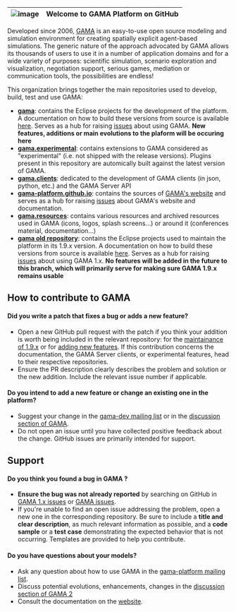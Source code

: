 | ![image](https://user-images.githubusercontent.com/579256/235314370-b377a561-e108-40bc-8e75-0c23ef539148.png) | Welcome to GAMA Platform on GitHub |
|----|--------------------------------------------------------|
  
  
Developed since 2006, [GAMA](https://gama-platform.org) is an easy-to-use open source modeling and simulation environment for creating spatially explicit agent-based simulations. The generic nature of the approach advocated by GAMA allows its thousands of users to use it in a number of application domains and for a wide variety of purposes: scientific simulation, scenario exploration and visualization, negotiation support, serious games, mediation or communication tools, the possibilities are endless!

This organization brings together the main repositories used to develop, build, test and use GAMA:

- **[gama](https://github.com/gama-platform/new.gama)**: contains the Eclipse projects for the development of the platform. A documentation on how to build these versions from source is available [here](https://github.com/gama-platform/new.gama/wiki/InstallingGitVersion). Serves as a hub for raising [issues](https://github.com/gama-platform/new.gama/issues) about using GAMA. **New features, additions or main evolutions to the plaform will be occuring here**
- **[gama.experimental](https://github.com/gama-platform/gama.experimental)**: contains extensions to GAMA considered as "experimental" (i.e. not shipped with the release versions). Plugins present in this repository are automically built against the latest version of GAMA. 
- **[gama.clients](https://github.com/gama-platform/gama.client)**: dedicated to the development of GAMA clients (in json, python, etc.) and the GAMA Server API
- **[gama-platform.github.io](https://github.com/gama-platform/gama-platform.github.io)**: contains the sources of [GAMA's website](https://gama-platform.org) and serves as a hub for raising [issues](https://github.com/gama-platform/gama-platform.github.io/issues) about GAMA's website and documentation. 
- **[gama.resources](https://github.com/gama-platform/gama.resources)**: contains various resources and archived resources used in GAMA (icons, logos, splash screens...) or around it (conferences material, documentation...)
- **[gama old repository](https://github.com/gama-platform/gama)**: contains the Eclipse projects used to maintain the platform in its 1.9.x version. A documentation on how to build these versions from source is available [here](https://github.com/gama-platform/gama/wiki/InstallingGitVersion). Serves as a hub for raising [issues](https://github.com/gama-platform/gama/issues) about using GAMA 1.x. **No features will be added in the future to this branch, which will primarily serve for making sure GAMA 1.9.x remains usable**

## How to contribute to GAMA
#### **Did you write a patch that fixes a bug or adds a new feature?**
- Open a new GitHub pull request with the patch if you think your addition is worth being included in the relevant repository: for the [maintainance of 1.9.x](https://github.com/gama-platform/gama/pulls) or for [adding new features](https://github.com/gama-platform/new.gama/pulls). If this contribution concerns the documentation, the GAMA Server clients, or experimental features, head to their respective repositories.
- Ensure the PR description clearly describes the problem and solution or the new addition. Include the relevant issue number if applicable.

#### **Do you intend to add a new feature or change an existing one in the platform?**
* Suggest your change in the [gama-dev mailing list](https://groups.google.com/forum/#!forum/gama-dev) or in the [discussion section of GAMA](https://github.com/gama-platform/new.gama/discussions).
* Do not open an issue until you have collected positive feedback about the change. GitHub issues are primarily intended for support.

## Support

#### **Do you think you found a bug in GAMA ?**

* **Ensure the bug was not already reported** by searching on GitHub in [GAMA 1.x issues](https://github.com/gama-platform/gama/issues) or [GAMA issues](https://github.com/gama-platform/new.gama/issues).
* If you're unable to find an open issue addressing the problem, open a new one in the corresponding repository. Be sure to include a **title and clear description**, as much relevant information as possible, and a **code sample** or a **test case** demonstrating the expected behavior that is not occurring. Templates are provided to help you contribute.

#### **Do you have questions about your models?**

* Ask any question about how to use GAMA in the [gama-platform mailing list](https://groups.google.com/forum/#!forum/gama-platform).
* Discuss potential evolutions, enhancements, changes in the [discussion section of GAMA 2](https://github.com/gama-platform/gama2/discussions)
* Consult the documentation on the [website](http://gama-platform.org).
</br>
